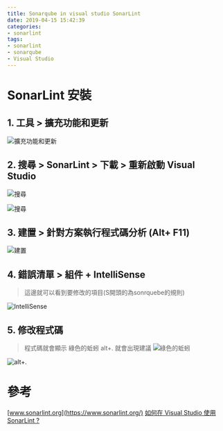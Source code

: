 ```yaml
---
title: Sonarqube in visual studio SonarLint
date: 2019-04-15 15:42:39
categories:
- sonarlint
tags:
- sonarlint
- sonarqube
- Visual Studio
---
```


# SonarLint 安裝

## 1. 工具 > 擴充功能和更新

![擴充功能和更新](https://i.imgur.com/oNK4QfK.png)

## 2. 搜尋 >  SonarLint > 下載 > 重新啟動 Visual Studio

![搜尋](https://i.imgur.com/CG2E0Ov.png)

![搜尋](https://i.imgur.com/Qa542je.png)

## 3. 建置 > 針對方案執行程式碼分析 (Alt+ F11)

![建置](https://i.imgur.com/qsu1tEZ.png)

## 4. 錯誤清單 > 組件 + IntelliSense

> 這邊就可以看到要修改的項目(S開頭的為sonrquebe的規則)

![IntelliSense](https://i.imgur.com/No8kYss.png)

## 5. 修改程式碼

> 程式碼就會顯示 綠色的蚯蚓 alt+. 就會出現建議
![綠色的蚯蚓](https://i.imgur.com/VFtLN7i.png)

![alt+.](https://i.imgur.com/9LVPM3t.png)

# 參考

[www.sonarlint.org](https://www.sonarlint.org/)
[如何在 Visual Studio 使用 SonarLint ?](https://oomusou.io/sonarqube/sonarlint-vs/) 